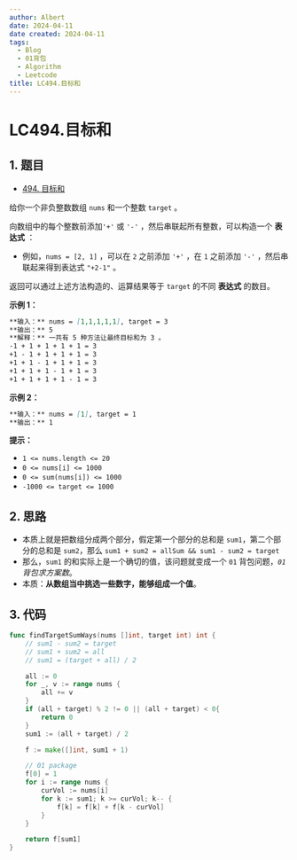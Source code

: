 ```yaml
---
author: Albert
date: 2024-04-11
date created: 2024-04-11
tags:
  - Blog
  - 01背包
  - Algorithm
  - Leetcode
title: LC494.目标和
---
```


# LC494.目标和

## 1. 题目

- [494. 目标和](https://leetcode.cn/problems/target-sum/description/)

给你一个非负整数数组 `nums` 和一个整数 `target` 。

向数组中的每个整数前添加`'+'` 或 `'-'` ，然后串联起所有整数，可以构造一个 **表达式** ：

- 例如，`nums = [2, 1]` ，可以在 `2` 之前添加 `'+'` ，在 `1` 之前添加 `'-'` ，然后串联起来得到表达式 `"+2-1"` 。

返回可以通过上述方法构造的、运算结果等于 `target` 的不同 **表达式** 的数目。

**示例 1：**

```markdown
**输入：** nums = [1,1,1,1,1], target = 3
**输出：** 5
**解释：** 一共有 5 种方法让最终目标和为 3 。
-1 + 1 + 1 + 1 + 1 = 3
+1 - 1 + 1 + 1 + 1 = 3
+1 + 1 - 1 + 1 + 1 = 3
+1 + 1 + 1 - 1 + 1 = 3
+1 + 1 + 1 + 1 - 1 = 3
```

**示例 2：**

```markdown
**输入：** nums = [1], target = 1
**输出：** 1
```

**提示：**

- `1 <= nums.length <= 20`
- `0 <= nums[i] <= 1000`
- `0 <= sum(nums[i]) <= 1000`
- `-1000 <= target <= 1000`

## 2. 思路

- 本质上就是把数组分成两个部分，假定第一个部分的总和是 `sum1`，第二个部分的总和是 `sum2`，那么 `sum1 + sum2 = allSum && sum1 - sum2 = target`
- 那么，`sum1` 的和实际上是一个确切的值，该问题就变成一个 `01` 背包问题，_`01`背包求方案数_。
- 本质：**从数组当中挑选一些数字，能够组成一个值**。

## 3. 代码

```go
func findTargetSumWays(nums []int, target int) int {
    // sum1 - sum2 = target
    // sum1 + sum2 = all
    // sum1 = (target + all) / 2

    all := 0
    for _, v := range nums {
        all += v
    }
    if (all + target) % 2 != 0 || (all + target) < 0{
        return 0
    }
    sum1 := (all + target) / 2

    f := make([]int, sum1 + 1)

    // 01 package
    f[0] = 1
    for i := range nums {
        curVol := nums[i]
        for k := sum1; k >= curVol; k-- {
            f[k] = f[k] + f[k - curVol]
        }
    }

    return f[sum1]
}
```
